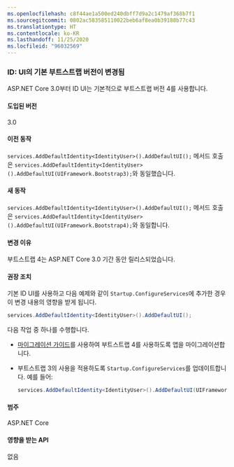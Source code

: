 ```yaml
---
ms.openlocfilehash: c8f44ae1a500ed240dbff7d9a2c1479af368b7f1
ms.sourcegitcommit: 0802ac583585110022beb6af8ea0b39188b77c43
ms.translationtype: HT
ms.contentlocale: ko-KR
ms.lasthandoff: 11/25/2020
ms.locfileid: "96032569"
---
```

### <a name="identity-default-bootstrap-version-of-ui-changed"></a>ID: UI의 기본 부트스트랩 버전이 변경됨

ASP.NET Core 3.0부터 ID UI는 기본적으로 부트스트랩 버전 4를 사용합니다.

#### <a name="version-introduced"></a>도입된 버전

3.0

#### <a name="old-behavior"></a>이전 동작

`services.AddDefaultIdentity<IdentityUser>().AddDefaultUI();` 메서드 호출은 `services.AddDefaultIdentity<IdentityUser>().AddDefaultUI(UIFramework.Bootstrap3);`와 동일했습니다.

#### <a name="new-behavior"></a>새 동작

`services.AddDefaultIdentity<IdentityUser>().AddDefaultUI();` 메서드 호출은 `services.AddDefaultIdentity<IdentityUser>().AddDefaultUI(UIFramework.Bootstrap4);`와 동일합니다.

#### <a name="reason-for-change"></a>변경 이유

부트스트랩 4는 ASP.NET Core 3.0 기간 동안 릴리스되었습니다.

#### <a name="recommended-action"></a>권장 조치

기본 ID UI를 사용하고 다음 예제와 같이 `Startup.ConfigureServices`에 추가한 경우 이 변경 내용의 영향을 받게 됩니다.

```csharp
services.AddDefaultIdentity<IdentityUser>().AddDefaultUI();
```

다음 작업 중 하나를 수행합니다.

- [마이그레이션 가이드](https://getbootstrap.com/docs/4.0/migration)를 사용하여 부트스트랩 4를 사용하도록 앱을 마이그레이션합니다.
- 부트스트랩 3의 사용을 적용하도록 `Startup.ConfigureServices`를 업데이트합니다. 예를 들어:

    ```csharp
    services.AddDefaultIdentity<IdentityUser>().AddDefaultUI(UIFramework.Bootstrap3);
    ```

#### <a name="category"></a>범주

ASP.NET Core

#### <a name="affected-apis"></a>영향을 받는 API

없음

<!-- 

#### Affected APIs

Not detectable via API analysis

-->

